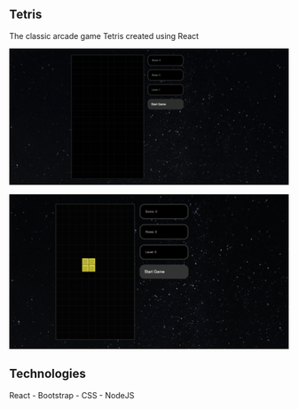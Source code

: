 ## Tetris

The classic arcade game Tetris created using React

![Show Tetris](./public/tetris_start.png)

![Show Tetris](./public/tetris.png)

## Technologies

React - Bootstrap - CSS - NodeJS

